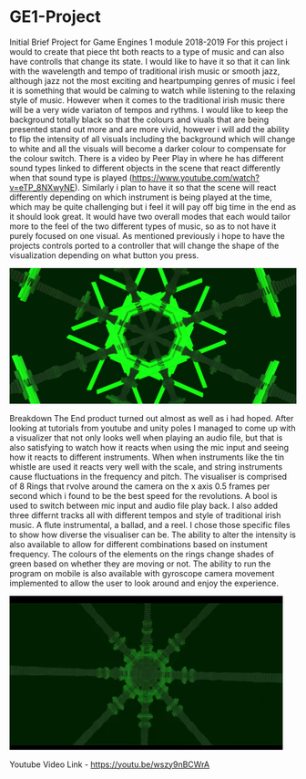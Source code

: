 # GE1-Project
Initial Brief
Project for Game Engines 1 module 2018-2019
For this project i would to create that piece tht both reacts to a type of music and can also have controlls that change its state.
I would like to have it so that it can link with the wavelength and tempo of traditional irish music or smooth jazz, although jazz 
not the most exciting and heartpumping genres of music i feel it is something that would be calming to watch while listening to the
relaxing style of music. However when it comes to the traditional irish music there will be a very wide variaton of tempos and rythms.
I would like to keep the background totally black so that the colours and viuals that are being presented stand out more and are more 
vivid, however i will add the ability to flip the intensity of all visuals including the background which will change to white and all 
the visuals will become a darker colour to compensate for the colour switch. There is a video by Peer Play in where he has different 
sound types linked to different objects in the scene that react differently when that sound type is played (https://www.youtube.com/watch?v=eTP_8NXwyNE).
Similarly i plan to have it so that the scene will react differently depending on which instrument is being played at the time, 
which may be quite challenging but i feel it will pay off big time in the end as it should look great. It would have two overall 
modes that each would tailor more to the feel of the two different types of music, so as to not have it purely focused on one visual.
As mentioned previously i hope to have the projects controls ported to a controller that will change the shape of the visualization 
depending on what button you press.

![](Audio%20Visualizer/Vis1.png)

Breakdown
The End product turned out almost as well as i had hoped. After looking at tutorials from youtube and unity poles I managed to come up 
with a visualizer that not only looks well when playing an audio file, but that is also satisfying to watch how it reacts when using the 
mic input and seeing how it reacts to different instruments. When when instruments like the tin whistle are used it reacts very well with 
the scale, and string instruments cause fluctuations in the frequency and pitch. The visualiser is comprised of 8 Rings that rvolve around 
the camera on the x axis 0.5 frames per second which i found to be the best speed for the revolutions. A bool is used to switch between 
mic input and audio file play back. I also added three differnt tracks all with different tempos and style of traditional irish music. A 
flute instrumental, a ballad, and a reel. I chose those specific files to show how diverse the visualiser can be.
The ability to alter the intensity is also available to allow for different combinations based on instument frequency.
The colours of the elements on the rings change shades of green based on whether they are moving or not.
The ability to run the program on mobile is also available with gyroscope camera movement implemented to allow the user to look around and enjoy the experience.

![](Audio%20Visualizer/Gif.gif)

Youtube Video Link - https://youtu.be/wszy9nBCWrA

